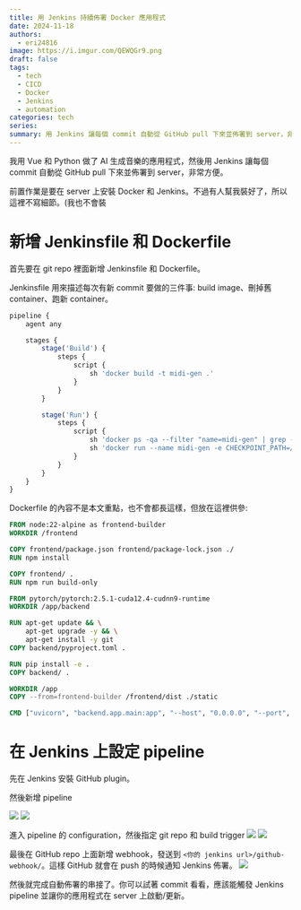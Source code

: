 ```yaml
---
title: 用 Jenkins 持續佈署 Docker 應用程式
date: 2024-11-18
authors:
  - eri24816
image: https://i.imgur.com/QEWQGr9.png
draft: false
tags:
  - tech
  - CICD
  - Docker
  - Jenkins
  - automation
categories: tech
series: 
summary: 用 Jenkins 讓每個 commit 自動從 GitHub pull 下來並佈署到 server，非常方便。
---
```

我用 Vue 和 Python 做了 AI 生成音樂的應用程式，然後用 Jenkins 讓每個 commit 自動從 GitHub pull 下來並佈署到 server，非常方便。

前置作業是要在 server 上安裝 Docker 和 Jenkins。不過有人幫我裝好了，所以這裡不寫細節。(我也不會裝
# 新增 Jenkinsfile 和 Dockerfile
首先要在 git repo 裡面新增 Jenkinsfile 和 Dockerfile。

Jenkinsfile 用來描述每次有新 commit 要做的三件事: build image、刪掉舊 container、跑新 container。
```javascript
pipeline {
    agent any

    stages {
        stage('Build') {
            steps {
                script {
                    sh 'docker build -t midi-gen .'
                }
            }
        }

        stage('Run') {
            steps { 
                script {
                    sh 'docker ps -qa --filter "name=midi-gen" | grep -q . && docker stop midi-gen && docker rm midi-gen || true'
                    sh 'docker run --name midi-gen -e CHECKPOINT_PATH=/volume/checkpoint.pt -v /home/eri/midi-gen-volume:/volume -p 8010:8010 --gpus all --rm -d midi-gen' 
                }
            }
        }
    }
}
```

Dockerfile 的內容不是本文重點，也不會都長這樣，但放在這裡供參:
```Dockerfile
FROM node:22-alpine as frontend-builder
WORKDIR /frontend

COPY frontend/package.json frontend/package-lock.json ./
RUN npm install

COPY frontend/ .
RUN npm run build-only

FROM pytorch/pytorch:2.5.1-cuda12.4-cudnn9-runtime
WORKDIR /app/backend

RUN apt-get update && \
    apt-get upgrade -y && \
    apt-get install -y git
COPY backend/pyproject.toml .

RUN pip install -e .
COPY backend/ .

WORKDIR /app
COPY --from=frontend-builder /frontend/dist ./static

CMD ["uvicorn", "backend.app.main:app", "--host", "0.0.0.0", "--port", "8010"]
```

# 在 Jenkins 上設定 pipeline

先在 Jenkins 安裝 GitHub plugin。

然後新增 pipeline

![](https://i.imgur.com/oSjajxr.png)
![](https://i.imgur.com/zt6vmdb.png)

進入 pipeline 的 configuration，然後指定 git repo 和 build trigger
![](https://i.imgur.com/nKd12Lb.png)
![](https://i.imgur.com/lvVA2t3.png)

最後在 GitHub repo 上面新增 webhook，發送到 `<你的 jenkins url>/github-webhook/`。這樣 GitHub 就會在 push 的時候通知 Jenkins 佈署。
![](https://i.imgur.com/x8EonGV.png)

然後就完成自動佈署的串接了。你可以試著 commit 看看，應該能觸發 Jenkins pipeline 並讓你的應用程式在 server 上啟動/更新。